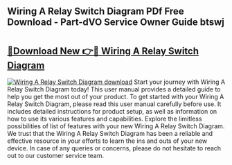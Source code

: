 ## Wiring A Relay Switch Diagram PDf Free Download - Part-dVO Service Owner Guide btswj

# <h2><a href="http://dfivbyd.blite.top/?on=Wiring+A+Relay+Switch+Diagram">🔗Download New 👉🔴 Wiring A Relay Switch Diagram</a></h2>

[![Wiring A Relay Switch Diagram download](https://i.imgur.com/lujVjoI.png)](http://dfivbyd.blite.top/?on=Wiring+A+Relay+Switch+Diagram)
Start your journey with Wiring A Relay Switch Diagram today! This user manual provides a detailed guide to help you get the most out of your product. To get started with your Wiring A Relay Switch Diagram, please read this user manual carefully before use. It includes detailed instructions for product setup, as well as information on how to use its various features and capabilities. Explore the limitless possibilities of list of features with your new Wiring A Relay Switch Diagram. We trust that the Wiring A Relay Switch Diagram has been a reliable and effective resource in your efforts to learn the ins and outs of your new device. In case of any queries or concerns, please do not hesitate to reach out to our customer service team.
